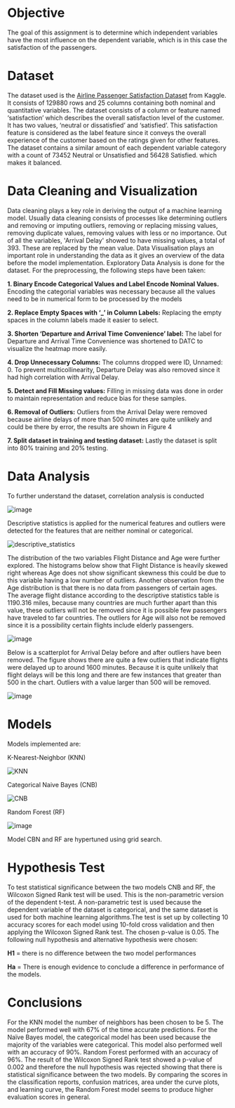 # Objective
The goal of this assignment is to determine which independent variables have the most influence on the dependent variable, which is in this case the satisfaction of the passengers. 
# Dataset
The dataset used is the [Airline Passenger Satisfaction Dataset](https://www.kaggle.com/datasets/teejmahal20/airline-passenger-satisfaction) from Kaggle.
It consists of 129880 rows and 25 columns containing both nominal and quantitative variables. The dataset consists of a column or feature named ‘satisfaction’ which describes the overall satisfaction level of the customer. It has two values, ‘neutral or dissatisfied’ and ‘satisfied’. This satisfaction feature is considered as the label feature since it conveys the overall experience of the customer based on the ratings given for other features. The dataset contains a similar amount of each dependent variable category with a count of 73452 Neutral or Unsatisfied and 56428 Satisfied. which makes it balanced.
# Data Cleaning and Visualization
Data cleaning plays a key role in deriving the output of a machine learning model. Usually data cleaning consists of processes like determining outliers and removing or imputing outliers, removing or replacing missing values, removing duplicate values, removing values with less or no importance. Out of all the variables, 'Arrival Delay' showed to have missing values, a total of 393. These are replaced by the mean value. Data Visualisation plays an important role in understanding the data as it gives an overview of the data before the model implementation. Exploratory Data Analysis is done for the dataset.
For the preprocessing, the following steps have been taken:

**1.	Binary Encode Categorical Values and Label Encode Nominal Values.**
Encoding the categorial variables was necessary because all the values need to be in numerical 	form to be processed by the models

**2.	Replace Empty Spaces with ‘_’ in Column Labels:**
Replacing the empty spaces in the column labels made it easier to select.

**3.	Shorten ‘Departure and Arrival Time Convenience’ label:**
The label for Departure and Arrival Time Convenience was shortened to DATC to visualize the 	heatmap more easily.

**4.	Drop Unnecessary Columns:**
The columns dropped were ID, Unnamed: 0. To prevent multicollinearity, Departure Delay was also removed since it had high correlation with Arrival Delay.

**5.	Detect and Fill Missing values:**
Filling in missing data was done in order to maintain representation and reduce bias for these 	samples.

**6.	Removal of Outliers:**
Outliers from the Arrival Delay were removed because airline delays of more than 500 minutes 	are quite unlikely and could be there by error, the results are shown in Figure 4

**7.	Split dataset in training and testing dataset:**
Lastly the dataset is split into 80% training and 20% testing.    

# Data Analysis
To further understand the dataset, correlation analysis is conducted

![image](https://github.com/user-attachments/assets/7827ce3a-7d3c-4124-8fb8-e37cb61c141d)

Descriptive statistics is applied for the numerical features and outliers were detected for the features that are neither nominal or categorical.

![descriptive_statistics](https://github.com/user-attachments/assets/43f6720c-5e56-4b70-8aa6-308dbb707cbf)

The distribution of the two variables Flight Distance and Age were further explored. The histograms below show that Flight Distance is heavily skewed right whereas Age does not show significant skewness this could be due to this variable having a low number of outliers. Another observation from the Age distribution is that there is no data from passengers of certain ages. The average flight distance according to the descriptive statistics table is 1190.316 miles, because many countries are much further apart than this value, these outliers will not be removed since it is possible few passengers have traveled to far countries. The outliers for Age will also not be removed since it is a possibility certain flights include elderly passengers.   

![image](https://github.com/user-attachments/assets/8b1161c5-81cf-48d8-8a20-bef560ce06c2)

Below is a scatterplot for Arrival Delay before and after outliers have been removed. The figure shows there are quite a few outliers that indicate flights were delayed up to around 1600 minutes. Because it is quite unlikely that flight delays will be this long and there are few instances that greater than 500 in the chart. Outliers with a value larger than 500 will be removed. 

![image](https://github.com/user-attachments/assets/f10f5a02-546b-4264-adad-ef060fb900dd)


# Models
Models implemented are:

K-Nearest-Neighbor (KNN)
   
![KNN](https://github.com/user-attachments/assets/5c8180d7-95f1-4e9f-8228-af27dbd0229b)

Categorical Naive Bayes (CNB)

![CNB](https://github.com/user-attachments/assets/6db2e25a-ec44-49ea-8c13-b262e22cfd74)

Random Forest (RF)

![image](https://github.com/user-attachments/assets/71bc19d6-56ba-4f15-977e-10fb9497c5ff)

Model CBN and RF are hypertuned using grid search.

# Hypothesis Test
To test statistical significance between the two models CNB and RF, the Wilcoxon Signed Rank test will be used. This is the non-parametric version of the dependent t-test. A non-parametric test is used because the dependent variable of the dataset is categorical, and the same dataset is used for both machine learning algorithms.The test is set up by collecting 10 accuracy scores for each model using 10-fold cross validation and then applying the Wilcoxon Signed Rank test. The chosen p-value is 0.05. The following null hypothesis and alternative hypothesis were chosen:

**H1** = there is no difference between the two model performances

**Ha** = There is enough evidence to conclude a difference in performance of the models.


# Conclusions
For the KNN model the number of neighbors has been chosen to be 5. The model performed well with 67% of the time accurate predictions. For the Naïve Bayes model, the categorical model has been used because the majority of the variables were categorical. This model also performed well with an accuracy of 90%. Random Forest performed with an accuracy of 96%. The result of the Wilcoxon Signed Rank test showed a p-value of 0.002 and therefore the null hypothesis was rejected showing that there is statistical significance between the two models. By comparing the scores in the classification reports, confusion matrices, area under the curve plots, and learning curve, the Random Forest model seems to produce higher evaluation scores in general.
